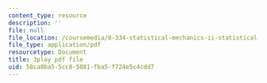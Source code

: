 ```yaml
---
content_type: resource
description: ''
file: null
file_location: /coursemedia/8-334-statistical-mechanics-ii-statistical-physics-of-fields-spring-2014/58ca8ba55cc85881fba5f724e5c4cdd7_6HrTfI8R_9A.pdf
file_type: application/pdf
resourcetype: Document
title: 3play pdf file
uid: 58ca8ba5-5cc8-5881-fba5-f724e5c4cdd7
---
```

